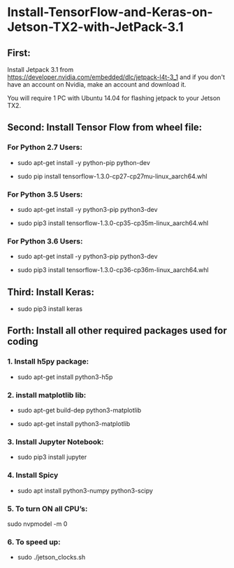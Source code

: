 ﻿# Install-TensorFlow-and-Keras-on-Jetson-TX2-with-JetPack-3.1


## First: 

Install Jetpack 3.1 from https://developer.nvidia.com/embedded/dlc/jetpack-l4t-3_1 and if you don't have an account on Nvidia, make an account and download it.


You will require 1 PC with Ubuntu 14.04 for flashing jetpack to your Jetson TX2.


## Second: Install Tensor Flow from wheel file:

### For Python 2.7 Users: 

* sudo apt-get install -y python-pip python-dev

* sudo pip install tensorflow-1.3.0-cp27-cp27mu-linux_aarch64.whl

### For Python 3.5 Users:

* sudo apt-get install -y python3-pip python3-dev

* sudo pip3 install tensorflow-1.3.0-cp35-cp35m-linux_aarch64.whl

### For Python 3.6 Users:

* sudo apt-get install -y python3-pip python3-dev

* sudo pip3 install tensorflow-1.3.0-cp36-cp36m-linux_aarch64.whl


## Third: Install Keras:

* sudo pip3 install keras

## Forth: Install all other required packages used for coding

### 1. Install h5py package:

* sudo apt-get install python3-h5p

### 2.  install matplotlib lib:

* sudo apt-get build-dep python3-matplotlib

* sudo apt-get install python3-matplotlib 

### 3. Install Jupyter Notebook:

* sudo pip3 install jupyter

### 4. Install Spicy

* sudo apt install python3-numpy python3-scipy

### 5. To turn ON all CPU’s:

sudo nvpmodel -m 0

### 6. To speed up:

* sudo ./jetson_clocks.sh

